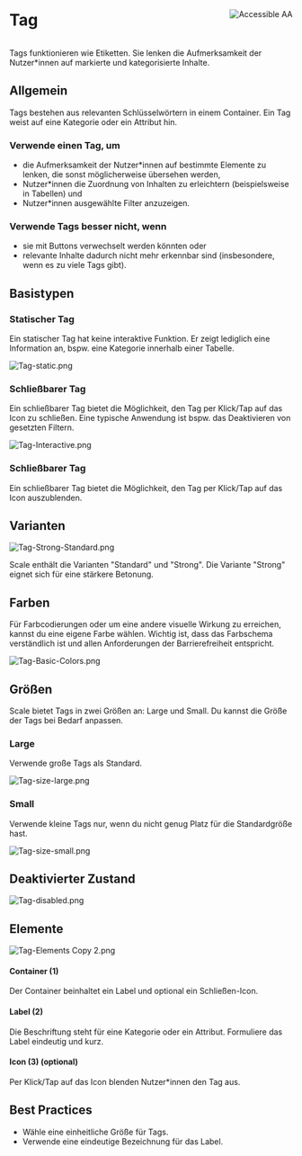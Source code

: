 <div style="display: inline-flex; align-items: center; justify-content: space-between; width: 100%;">
    <h1>Tag</h1>
    <img src="assets/aa.png" alt="Accessible AA" />
</div>

Tags funktionieren wie Etiketten. Sie lenken die Aufmerksamkeit der Nutzer\*innen auf markierte und kategorisierte Inhalte.

## Allgemein

Tags bestehen aus relevanten Schlüsselwörtern in einem Container. Ein Tag weist auf eine Kategorie oder ein Attribut hin.

### Verwende einen Tag, um

- die Aufmerksamkeit der Nutzer\*innen auf bestimmte Elemente zu lenken, die sonst möglicherweise übersehen werden,
- Nutzer\*innen die Zuordnung von Inhalten zu erleichtern (beispielsweise in Tabellen) und
- Nutzer\*innen ausgewählte Filter anzuzeigen.

### Verwende Tags besser nicht, wenn

- sie mit Buttons verwechselt werden könnten oder
- relevante Inhalte dadurch nicht mehr erkennbar sind (insbesondere, wenn es zu viele Tags gibt).

## Basistypen

### Statischer Tag

Ein statischer Tag hat keine interaktive Funktion. Er zeigt lediglich eine Information an, bspw. eine Kategorie innerhalb einer Tabelle.

![Tag-static.png](assets/3_components/tag/tag-static.png)

### Schließbarer Tag

Ein schließbarer Tag bietet die Möglichkeit, den Tag per Klick/Tap auf das Icon zu schließen. Eine typische Anwendung ist bspw. das Deaktivieren von gesetzten Filtern.

![Tag-Interactive.png](assets/3_components/tag/tag-interactive.png)

### Schließbarer Tag

Ein schließbarer Tag bietet die Möglichkeit, den Tag per Klick/Tap auf das Icon auszublenden.

## Varianten

![Tag-Strong-Standard.png](assets/3_components/tag/tag-strong-standard.png)

Scale enthält die Varianten "Standard" und "Strong". Die Variante "Strong" eignet sich für eine stärkere Betonung.

## Farben

Für Farbcodierungen oder um eine andere visuelle Wirkung zu erreichen, kannst du eine eigene Farbe wählen. Wichtig ist, dass das Farbschema verständlich ist und allen Anforderungen der Barrierefreiheit entspricht.

![Tag-Basic-Colors.png](assets/3_components/tag/tag-basic-colors.png)

## Größen

Scale bietet Tags in zwei Größen an: Large und Small. Du kannst die Größe der Tags bei Bedarf anpassen.

### Large

Verwende große Tags als Standard.

![Tag-size-large.png](assets/3_components/tag/tag-size-large.png)

### Small

Verwende kleine Tags nur, wenn du nicht genug Platz für die Standardgröße hast.

![Tag-size-small.png](assets/3_components/tag/tag-size-small.png)

## Deaktivierter Zustand

![Tag-disabled.png](assets/3_components/tag/tag-disabled.png)

## Elemente

![Tag-Elements Copy 2.png](assets/3_components/tag/tag-elements.png)

#### Container (1)

Der Container beinhaltet ein Label und optional ein Schließen-Icon.

#### Label (2)

Die Beschriftung steht für eine Kategorie oder ein Attribut. Formuliere das Label eindeutig und kurz.

#### Icon (3) (optional)

Per Klick/Tap auf das Icon blenden Nutzer\*innen den Tag aus.

## Best Practices

- Wähle eine einheitliche Größe für Tags.
- Verwende eine eindeutige Bezeichnung für das Label.
